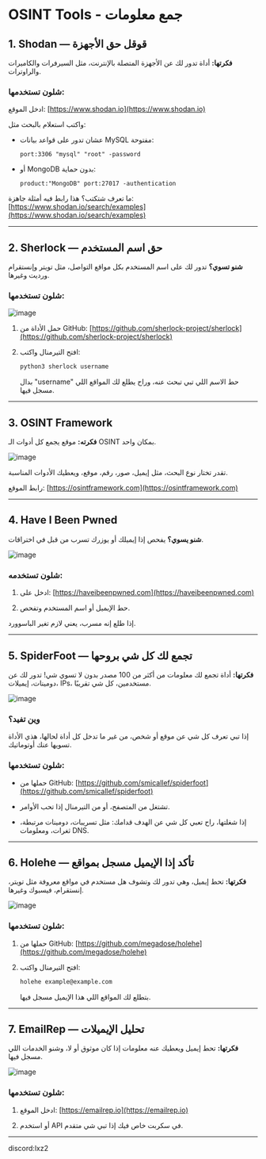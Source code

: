 # OSINT Tools - جمع معلومات

## 1. Shodan — قوقل حق الأجهزة

**فكرتها:** أداة تدور لك عن الأجهزة المتصلة بالإنترنت، مثل السيرفرات والكاميرات والراوترات.

### شلون تستخدمها:

ادخل الموقع: [https://www.shodan.io](https://www.shodan.io)

واكتب استعلام بالبحث مثل:

- عشان تدور على قواعد بيانات MySQL مفتوحة:
  ```
  port:3306 "mysql" "root" -password
  ```

- أو MongoDB بدون حماية:
  ```
  product:"MongoDB" port:27017 -authentication
  ```

ما تعرف شتكتب؟ هذا رابط فيه أمثلة جاهزة:
[https://www.shodan.io/search/examples](https://www.shodan.io/search/examples)

---

## 2. Sherlock — حق اسم المستخدم

**شنو تسوي؟** تدور لك على اسم المستخدم بكل مواقع التواصل، مثل تويتر وإنستقرام ورديت وغيرها.

### شلون تستخدمها:
![image](https://github.com/user-attachments/assets/466d1ff1-3da0-4069-944f-80ee9b707288)

1. حمل الأداة من GitHub:
   [https://github.com/sherlock-project/sherlock](https://github.com/sherlock-project/sherlock)

2. افتح التيرمنال واكتب:
   ```bash
   python3 sherlock username
   ```
   بدال "username" حط الاسم اللي تبي تبحث عنه، وراح يطلع لك المواقع اللي مسجل فيها.

---

## 3. OSINT Framework

**فكرته:** موقع يجمع كل أدوات الـ OSINT بمكان واحد.

![image](https://github.com/user-attachments/assets/ab5c1248-0fc3-487d-9dd8-c9b562d55ec3)


تقدر تختار نوع البحث، مثل إيميل، صور، رقم، موقع، ويعطيك الأدوات المناسبة.

رابط الموقع:
[https://osintframework.com](https://osintframework.com)

---

## 4. Have I Been Pwned

**شنو يسوي؟** يفحص إذا إيميلك أو يوزرك تسرب من قبل في اختراقات.

![image](https://github.com/user-attachments/assets/efc0b18e-3028-40f4-bbd8-bae7de891a60)


### شلون تستخدمه:

1. ادخل على:
   [https://haveibeenpwned.com](https://haveibeenpwned.com)

2. حط الإيميل أو اسم المستخدم وتفحص.

إذا طلع إنه مسرب، يعني لازم تغير الباسوورد.

---

## 5. SpiderFoot — تجمع لك كل شي بروحها

**فكرتها:** أداة تجمع لك معلومات من أكثر من 100 مصدر بدون لا تسوي شي! تدور لك عن دومينات، إيميلات، IPs، مستخدمين، كل شي تقريبًا.

![image](https://github.com/user-attachments/assets/88952298-e668-4924-8efb-4ed2b6a67e4e)


### وين تفيد؟
إذا تبي تعرف كل شي عن موقع أو شخص، من غير ما تدخل كل أداة لحالها، هذي الأداة تسويها عنك أوتوماتيك.

### شلون تستخدمها:

- حملها من GitHub:
  [https://github.com/smicallef/spiderfoot](https://github.com/smicallef/spiderfoot)

- تشتغل من المتصفح، أو من التيرمنال إذا تحب الأوامر.

- إذا شغلتها، راح تعبي كل شي عن الهدف قدامك: مثل تسريبات، دومينات مرتبطة، ثغرات، ومعلومات DNS.

---

## 6. Holehe — تأكد إذا الإيميل مسجل بمواقع

**فكرتها:** تحط إيميل، وهي تدور لك وتشوف هل مستخدم في مواقع معروفة مثل تويتر، إنستقرام، فيسبوك وغيرها.

![image](https://github.com/user-attachments/assets/f97cab0d-b41d-441d-91e9-bbefcdcbdd44)


### شلون تستخدمها:

1. حملها من GitHub:
   [https://github.com/megadose/holehe](https://github.com/megadose/holehe)

2. افتح التيرمنال واكتب:
   ```bash
   holehe example@example.com
   ```
   بتطلع لك المواقع اللي هذا الإيميل مسجل فيها.

---

## 7. EmailRep — تحليل الإيميلات

**فكرتها:** تحط إيميل ويعطيك عنه معلومات إذا كان موثوق أو لا، وشنو الخدمات اللي مسجل فيها.

![image](https://github.com/user-attachments/assets/e1d96b64-06cc-456f-b6df-a7ab91e78013)


### شلون تستخدمها:

1. ادخل الموقع:
   [https://emailrep.io](https://emailrep.io)

2. أو استخدم API في سكربت خاص فيك إذا تبي شي متقدم.

---

discord:lxz2

